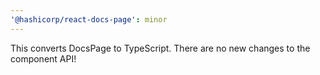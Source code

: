 ```yaml
---
'@hashicorp/react-docs-page': minor
---
```


This converts DocsPage to TypeScript. There are no new changes to the component API!
